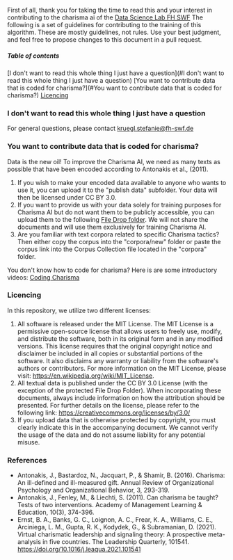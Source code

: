 First of all, thank you for taking the time to read this and your interest in contributing to the charisma ai of the [Data Science Lab FH SWF](https://www.fh-swf.de/en/ueber_uns/standorte_4/meschede_4/fb_iw/dozentinnen/professorinnen_1/kopinski/index.php)
The following is a set of guidelines for contributing to the training of this algorithm. These are mostly guidelines, not rules. Use your best judgment, and feel free to propose changes to this document in a pull request.

##### Table of contents
[I don't want to read this whole thing I just have a question](#I don't want to read this whole thing I just have a question)
[You want to contribute data that is coded for charisma?](#You want to contribute data that is coded for charisma?)
[Licencing](#Licencing)


### I don't want to read this whole thing I just have a question
For general questions, please contact kruegl.stefanie@fh-swf.de

### You want to contribute data that is coded for charisma?
Data is the new oil! To improve the Charisma AI, we need as many texts as possible that have been encoded according to Antonakis et al., (2011).
1. If you wish to make your encoded data available to anyone who wants to use it, you can upload it to the "publish data" subfolder. Your data will then be licensed under CC BY 3.0.
2. If you want to provide us with your data solely for training purposes for Charisma AI but do not want them to be publicly accessible, you can upload them to the following [File Drop folder](https://fh-swf.sciebo.de/s/qoo7sKXC621KsWu). We will not share the documents and will use them exclusively for training Charisma AI.
3. Are you familiar with text corpora related to specific Charisma tactics? Then either copy the corpus into the "corpora/new" folder or paste the corpus link into the Corpus Collection file located in the "corpora" folder.

You don't know how to code for charisma? Here is are some introductory videos: [Coding Charisma](https://www.youtube.com/playlist?list=PLZG8DPSz1ZIx3sWb77fs4PzoN3K2G91WX)

### Licencing
In this repository, we utilize two different licenses:

1. All software is released under the MIT License. The MIT License is a permissive open-source license that allows users to freely use, modify, and distribute the software, both in its original form and in any modified versions. This license requires that the original copyright notice and disclaimer be included in all copies or substantial portions of the software. It also disclaims any warranty or liability from the software's authors or contributors. For more information on the MIT License, please visit: https://en.wikipedia.org/wiki/MIT_License.
2. All textual data is published under the CC BY 3.0 License (with the exception of the protected File Drop Folder). When incorporating these documents, always include information on how the attribution should be presented. For further details on the license, please refer to the following link: https://creativecommons.org/licenses/by/3.0/
3. If you upload data that is otherwise protected by copyright, you must clearly indicate this in the accompanying document. We cannot verify the usage of the data and do not assume liability for any potential misuse.

### References
* Antonakis, J., Bastardoz, N., Jacquart, P., & Shamir, B. (2016). Charisma: An ill-defined and ill-measured gift. Annual Review of Organizational Psychology and Organizational Behavior, 3, 293-319.
* Antonakis, J., Fenley, M., & Liechti, S. (2011). Can charisma be taught? Tests of two interventions. Academy of Management Learning & Education, 10(3), 374-396.
* Ernst, B. A., Banks, G. C., Loignon, A. C., Frear, K. A., Williams, C. E., Arciniega, L. M., Gupta, R. K., Kodydek, G., & Subramanian, D. (2021). Virtual charismatic leadership and signaling theory: A prospective meta-analysis in five countries. The Leadership Quarterly, 101541. https://doi.org/10.1016/j.leaqua.2021.101541
